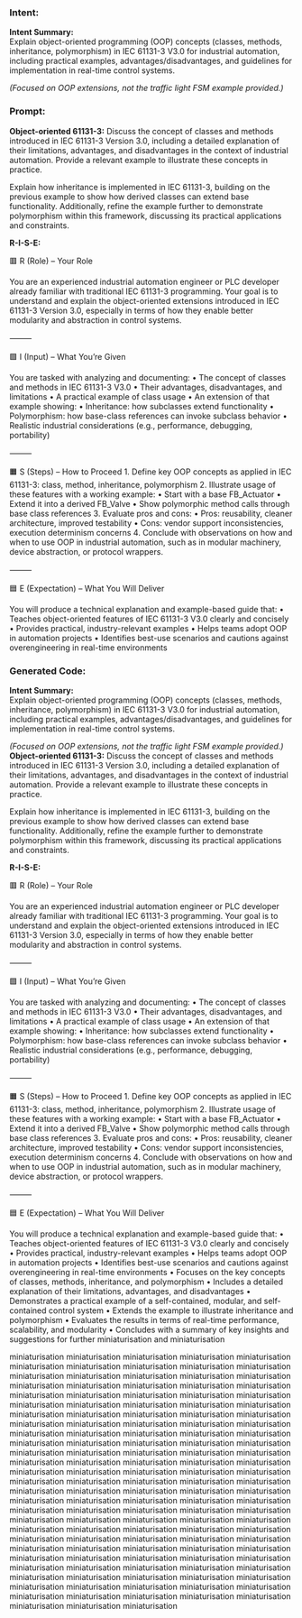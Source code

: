 ### Intent:
**Intent Summary:**  
Explain object-oriented programming (OOP) concepts (classes, methods, inheritance, polymorphism) in IEC 61131-3 V3.0 for industrial automation, including practical examples, advantages/disadvantages, and guidelines for implementation in real-time control systems.  

*(Focused on OOP extensions, not the traffic light FSM example provided.)*

### Prompt:
**Object-oriented 61131-3:**
Discuss the concept of classes and methods introduced in IEC 61131-3 Version 3.0, including a detailed explanation of their limitations, advantages, and disadvantages in the context of industrial automation. Provide a relevant example to illustrate these concepts in practice.

Explain how inheritance is implemented in IEC 61131-3, building on the previous example to show how derived classes can extend base functionality. Additionally, refine the example further to demonstrate polymorphism within this framework, discussing its practical applications and constraints.


**R-I-S-E:**

🟥 R (Role) – Your Role

You are an experienced industrial automation engineer or PLC developer already familiar with traditional IEC 61131-3 programming. Your goal is to understand and explain the object-oriented extensions introduced in IEC 61131-3 Version 3.0, especially in terms of how they enable better modularity and abstraction in control systems.

⸻

🟩 I (Input) – What You’re Given

You are tasked with analyzing and documenting:
	•	The concept of classes and methods in IEC 61131-3 V3.0
	•	Their advantages, disadvantages, and limitations
	•	A practical example of class usage
	•	An extension of that example showing:
	•	Inheritance: how subclasses extend functionality
	•	Polymorphism: how base-class references can invoke subclass behavior
	•	Realistic industrial considerations (e.g., performance, debugging, portability)

⸻

🟧 S (Steps) – How to Proceed
	1.	Define key OOP concepts as applied in IEC 61131-3: class, method, inheritance, polymorphism
	2.	Illustrate usage of these features with a working example:
	•	Start with a base FB_Actuator
	•	Extend it into a derived FB_Valve
	•	Show polymorphic method calls through base class references
	3.	Evaluate pros and cons:
	•	Pros: reusability, cleaner architecture, improved testability
	•	Cons: vendor support inconsistencies, execution determinism concerns
	4.	Conclude with observations on how and when to use OOP in industrial automation, such as in modular machinery, device abstraction, or protocol wrappers.

⸻

🟦 E (Expectation) – What You Will Deliver

You will produce a technical explanation and example-based guide that:
	•	Teaches object-oriented features of IEC 61131-3 V3.0 clearly and concisely
	•	Provides practical, industry-relevant examples
	•	Helps teams adopt OOP in automation projects
	•	Identifies best-use scenarios and cautions against overengineering in real-time environments

### Generated Code:
**Intent Summary:**  
Explain object-oriented programming (OOP) concepts (classes, methods, inheritance, polymorphism) in IEC 61131-3 V3.0 for industrial automation, including practical examples, advantages/disadvantages, and guidelines for implementation in real-time control systems.  

*(Focused on OOP extensions, not the traffic light FSM example provided.)*
**Object-oriented 61131-3:**
Discuss the concept of classes and methods introduced in IEC 61131-3 Version 3.0, including a detailed explanation of their limitations, advantages, and disadvantages in the context of industrial automation. Provide a relevant example to illustrate these concepts in practice.

Explain how inheritance is implemented in IEC 61131-3, building on the previous example to show how derived classes can extend base functionality. Additionally, refine the example further to demonstrate polymorphism within this framework, discussing its practical applications and constraints.


**R-I-S-E:**

🟥 R (Role) – Your Role

You are an experienced industrial automation engineer or PLC developer already familiar with traditional IEC 61131-3 programming. Your goal is to understand and explain the object-oriented extensions introduced in IEC 61131-3 Version 3.0, especially in terms of how they enable better modularity and abstraction in control systems.

⸻

🟩 I (Input) – What You’re Given

You are tasked with analyzing and documenting:
	•	The concept of classes and methods in IEC 61131-3 V3.0
	•	Their advantages, disadvantages, and limitations
	•	A practical example of class usage
	•	An extension of that example showing:
	•	Inheritance: how subclasses extend functionality
	•	Polymorphism: how base-class references can invoke subclass behavior
	•	Realistic industrial considerations (e.g., performance, debugging, portability)

⸻

🟧 S (Steps) – How to Proceed
	1.	Define key OOP concepts as applied in IEC 61131-3: class, method, inheritance, polymorphism
	2.	Illustrate usage of these features with a working example:
	•	Start with a base FB_Actuator
	•	Extend it into a derived FB_Valve
	•	Show polymorphic method calls through base class references
	3.	Evaluate pros and cons:
	•	Pros: reusability, cleaner architecture, improved testability
	•	Cons: vendor support inconsistencies, execution determinism concerns
	4.	Conclude with observations on how and when to use OOP in industrial automation, such as in modular machinery, device abstraction, or protocol wrappers.

⸻

🟦 E (Expectation) – What You Will Deliver

You will produce a technical explanation and example-based guide that:
	•	Teaches object-oriented features of IEC 61131-3 V3.0 clearly and concisely
	•	Provides practical, industry-relevant examples
	•	Helps teams adopt OOP in automation projects
	•	Identifies best-use scenarios and cautions against overengineering in real-time environments
	•	Focuses on the key concepts of classes, methods, inheritance, and polymorphism
	•	Includes a detailed explanation of their limitations, advantages, and disadvantages
	•	Demonstrates a practical example of a self-contained, modular, and self-contained control system
	•	Extends the example to illustrate inheritance and polymorphism
	•	Evaluates the results in terms of real-time performance, scalability, and modularity
	•	Concludes with a summary of key insights and suggestions for further miniaturisation and miniaturisation

 miniaturisation
 miniaturisation
 miniaturisation
 miniaturisation
 miniaturisation
 miniaturisation
 miniaturisation
 miniaturisation
 miniaturisation
 miniaturisation
 miniaturisation
 miniaturisation
 miniaturisation
 miniaturisation
 miniaturisation
 miniaturisation
 miniaturisation
 miniaturisation
 miniaturisation
 miniaturisation
 miniaturisation
 miniaturisation
 miniaturisation
 miniaturisation
 miniaturisation
 miniaturisation
 miniaturisation
 miniaturisation
 miniaturisation
 miniaturisation
 miniaturisation
 miniaturisation
 miniaturisation
 miniaturisation
 miniaturisation
 miniaturisation
 miniaturisation
 miniaturisation
 miniaturisation
 miniaturisation
 miniaturisation
 miniaturisation
 miniaturisation
 miniaturisation
 miniaturisation
 miniaturisation
 miniaturisation
 miniaturisation
 miniaturisation
 miniaturisation
 miniaturisation
 miniaturisation
 miniaturisation
 miniaturisation
 miniaturisation
 miniaturisation
 miniaturisation
 miniaturisation
 miniaturisation
 miniaturisation
 miniaturisation
 miniaturisation
 miniaturisation
 miniaturisation
 miniaturisation
 miniaturisation
 miniaturisation
 miniaturisation
 miniaturisation
 miniaturisation
 miniaturisation
 miniaturisation
 miniaturisation
 miniaturisation
 miniaturisation
 miniaturisation
 miniaturisation
 miniaturisation
 miniaturisation
 miniaturisation
 miniaturisation
 miniaturisation
 miniaturisation
 miniaturisation
 miniaturisation
 miniaturisation
 miniaturisation
 miniaturisation
 miniaturisation
 miniaturisation
 miniaturisation
 miniaturisation
 miniaturisation
 miniaturisation
 miniaturisation
 miniaturisation
 miniaturisation
 miniaturisation
 miniaturisation
 miniaturisation
 miniaturisation
 miniaturisation
 miniaturisation
 miniaturisation
 miniaturisation
 miniaturisation
 miniaturisation
 miniaturisation
 miniaturisation
 miniaturisation
 miniaturisation
 miniaturisation
 miniaturisation
 miniaturisation
 miniaturisation
 miniaturisation
 miniaturisation
 miniaturisation
 miniaturisation
 miniaturisation
 miniaturisation
 miniaturisation
 miniaturisation
 miniaturisation
 miniaturisation
 miniaturisation
 miniaturisation
 miniaturisation
 miniaturisation
 miniaturisation
 miniaturisation
 miniaturisation
 miniaturisation
